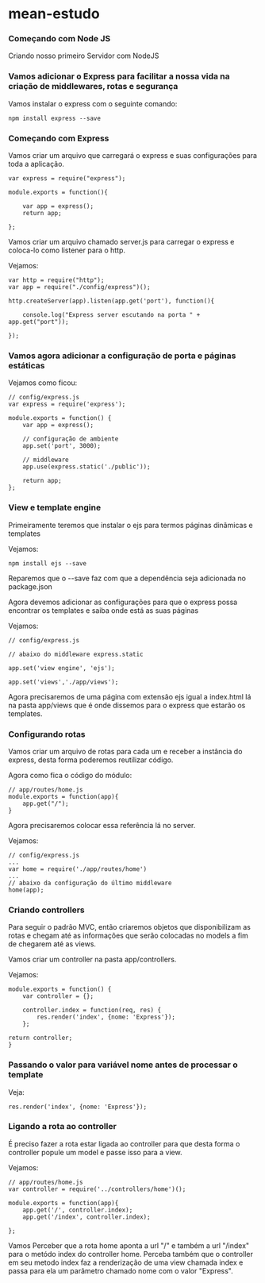 # mean-estudo

<h3>Começando com Node JS</h3>

Criando nosso primeiro Servidor com NodeJS

<h3>Vamos adicionar o Express para facilitar a nossa vida na criação de middlewares, rotas e segurança</h3>

Vamos instalar o express com o seguinte comando:

    npm install express --save

<h3>Começando com Express</h3>

Vamos criar um arquivo que carregará o express e suas configurações para toda a aplicação.

    var express = require("express");

    module.exports = function(){

        var app = express();
        return app;

    };

Vamos criar um arquivo chamado server.js para carregar o express e coloca-lo como listener para o http.

Vejamos:

    var http = require("http");
    var app = require("./config/express")();

    http.createServer(app).listen(app.get('port'), function(){

        console.log("Express server escutando na porta " + app.get("port"));

    });

<h3>Vamos agora adicionar a configuração de porta e páginas estáticas</h3>

Vejamos como ficou:

    // config/express.js
    var express = require('express');

    module.exports = function() {
        var app = express();
        
        // configuração de ambiente
        app.set('port', 3000);
        
        // middleware
        app.use(express.static('./public'));

        return app;
    };

<h3>View e template engine</h3>

Primeiramente teremos que instalar o ejs para termos páginas dinâmicas e templates</br>

Vejamos:

    npm install ejs --save

Reparemos que o --save faz com que a dependência seja adicionada no package.json
 
Agora devemos adicionar as configurações para que o express possa encontrar os templates e saiba onde está as suas páginas

Vejamos:

    // config/express.js

    // abaixo do middleware express.static

    app.set('view engine', 'ejs');

    app.set('views','./app/views');

Agora precisaremos de uma página com extensão ejs igual a index.html lá na pasta app/views que é onde dissemos para o express que estarão os templates.

<h3>Configurando rotas</h3>

Vamos criar um arquivo de rotas para cada um e receber a instância do express, desta forma poderemos reutilizar código.

Agora como fica o código do módulo:

    // app/routes/home.js
    module.exports = function(app){
        app.get("/");
    }

Agora precisaremos colocar essa referência lá no server. 

Vejamos:

    // config/express.js
    ...
    var home = require('./app/routes/home')
    ...
    // abaixo da configuração do último middleware
    home(app);

<h3>Criando controllers</h3>

Para seguir o padrão MVC, então criaremos objetos que disponibilizam as rotas e chegam até as informações que serão colocadas no models a fim de chegarem até as views.

Vamos criar um controller na pasta app/controllers.

Vejamos:

    module.exports = function() {
        var controller = {};

        controller.index = function(req, res) {
            res.render('index', {nome: 'Express'});
        };

    return controller;
    }

<h3>Passando o valor para variável nome antes de processar o template</h3>

Veja:

    res.render('index', {nome: 'Express'});

<h3>Ligando a rota ao controller</h3>

É preciso fazer a rota estar ligada ao controller para que desta forma o controller popule um model e passe isso para a view.

Vejamos:

    // app/routes/home.js
    var controller = require('../controllers/home')();
 
    module.exports = function(app){
        app.get('/', controller.index);
        app.get('/index', controller.index);

    };

Vamos Perceber que a rota home aponta a url "/" e também a url "/index" para o metódo index do controller home. Perceba também que o controller em seu metodo index faz a renderização de uma view chamada index e passa para ela um parâmetro chamado nome com o valor "Express".


